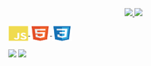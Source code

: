 <div align="center">
  <a href="https://github.com/LUC4S-dev">
  <img height="180em" src="https://github-readme-stats.vercel.app/api?username=LUC4S-dev&show_icons=true&theme=dracula&include_all_commits=true&count_private=true"/>
  <img height="180em" src="https://github-readme-stats.vercel.app/api/top-langs/?username=LUC4S-dev&layout=compact&langs_count=7&theme=dracula"/>
</div>
  
 
<div style="display: inline_block"><br>
  <img align="center" alt="Lucas-Js" height="30" width="40" src="https://raw.githubusercontent.com/devicons/devicon/master/icons/javascript/javascript-plain.svg">
  <img align="center" alt="Lucas-HTML" height="30" width="40" src="https://raw.githubusercontent.com/devicons/devicon/master/icons/html5/html5-original.svg">
  <img align="center" alt="Lucas-CSS" height="30" width="40" src="https://raw.githubusercontent.com/devicons/devicon/master/icons/css3/css3-original.svg">
 </div>
  
  <br>
  
  <div>  
     <a href = "mailto:lucaslenisbenicio@hotmail.com"><img src="https://img.shields.io/badge/-Gmail-%23333?style=for-the-badge&logo=gmail&logoColor=white"     target="_blank"></a>
    <a href="www.linkedin.com/in/lucas-siqueira-benicio" target="_blank"><img src="https://img.shields.io/badge/-LinkedIn-%230077B5?style=for-the-badge&logo=linkedin&logoColor=white" target="_blank"></a> 
  
</div>

